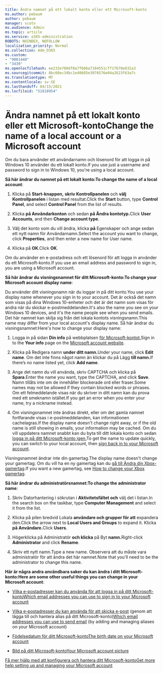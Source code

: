 ```yaml
---
title: Ändra namnet på ett lokalt konto eller ett Microsoft-konto
ms.author: pebaum
author: pebaum
manager: scotv
ms.audience: Admin
ms.topic: article
ms.service: o365-administration
ROBOTS: NOINDEX, NOFOLLOW
localization_priority: Normal
ms.collection: Adm_O365
ms.custom:
- "9001440"
- "3439"
ms.openlocfilehash: ee233e780df0a7f686a7104551cff1f670e832a3
ms.sourcegitcommit: 8bc60ec34bc1e40685e3976576e04a2623f63a7c
ms.translationtype: MT
ms.contentlocale: sv-SE
ms.lasthandoff: 04/15/2021
ms.locfileid: "51818954"
---
```

# <a name="change-the-name-of-a-local-account-or-a-microsoft-account"></a><span data-ttu-id="91af6-102">Ändra namnet på ett lokalt konto eller ett Microsoft-konto</span><span class="sxs-lookup"><span data-stu-id="91af6-102">Change the name of a local account or a Microsoft account</span></span>

<span data-ttu-id="91af6-103">Om du bara använder ett användarnamn och lösenord för att logga in på Windows 10 använder du ett lokalt konto.</span><span class="sxs-lookup"><span data-stu-id="91af6-103">If you use just a username and password to sign in to Windows 10, you're using a local account.</span></span> 

<span data-ttu-id="91af6-104">**Så här ändrar du namnet på ett lokalt konto:**</span><span class="sxs-lookup"><span data-stu-id="91af6-104">**To change the name of a local account**:</span></span>

1. <span data-ttu-id="91af6-105">Klicka på **Start-knappen,** **skriv Kontrollpanelen** och **välj Kontrollpanelen** i listan med resultat.</span><span class="sxs-lookup"><span data-stu-id="91af6-105">Click the **Start** button, type **Control Panel**, and select **Control Panel** from the list of results.</span></span>

2. <span data-ttu-id="91af6-106">Klicka **på Användarkonton** och sedan **på Ändra kontotyp.**</span><span class="sxs-lookup"><span data-stu-id="91af6-106">Click **User Accounts**, and then **Change account type**.</span></span>

3. <span data-ttu-id="91af6-107">Välj det konto som du vill ändra, klicka **på** Egenskaper och ange sedan ett nytt namn för Användarnamn.</span><span class="sxs-lookup"><span data-stu-id="91af6-107">Select the account you want to change, click **Properties**, and then enter a new name for User name.</span></span>

4. <span data-ttu-id="91af6-108">Klicka på **OK**.</span><span class="sxs-lookup"><span data-stu-id="91af6-108">Click **OK**.</span></span>

<span data-ttu-id="91af6-109">Om du använder en e-postadress och ett lösenord för att logga in använder du ett Microsoft-konto.</span><span class="sxs-lookup"><span data-stu-id="91af6-109">If you use an email address and password to sign in, you are using a Microsoft account.</span></span>

<span data-ttu-id="91af6-110">**Så här ändrar du visningsnamnet för ditt Microsoft-konto:**</span><span class="sxs-lookup"><span data-stu-id="91af6-110">**To change your Microsoft account display name**:</span></span>

<span data-ttu-id="91af6-111">Du använder ditt visningsnamn när du loggar in på ditt konto.</span><span class="sxs-lookup"><span data-stu-id="91af6-111">You use your display name whenever you sign in to your account.</span></span> <span data-ttu-id="91af6-112">Det är också det namn som visas på dina Windows 10-enheter och det är det namn som visas för andra när du skickar e-postmeddelanden.</span><span class="sxs-lookup"><span data-stu-id="91af6-112">It's also the name you see on your Windows 10 devices, and it's the name people see when you send emails.</span></span> <span data-ttu-id="91af6-113">Det här namnet kan skilja sig från det lokala kontots visningsnamn.</span><span class="sxs-lookup"><span data-stu-id="91af6-113">This name may differ from your local account's display name.</span></span> <span data-ttu-id="91af6-114">Så här ändrar du visningsnamnet:</span><span class="sxs-lookup"><span data-stu-id="91af6-114">Here's how to change your display name:</span></span>

1. <span data-ttu-id="91af6-115">Logga in på sidan **Din info** på webbplatsen [för Microsoft-kontot.](https://account.microsoft.com/)</span><span class="sxs-lookup"><span data-stu-id="91af6-115">Sign in to the **Your info** page on the [Microsoft account website](https://account.microsoft.com/).</span></span>

2. <span data-ttu-id="91af6-116">Klicka på Redigera namn **under ditt namn.**</span><span class="sxs-lookup"><span data-stu-id="91af6-116">Under your name, click **Edit name**.</span></span> <span data-ttu-id="91af6-117">Om det inte finns något namn än klickar du på Lägg **till namn.**</span><span class="sxs-lookup"><span data-stu-id="91af6-117">If there’s no name listed yet, click **Add name**.</span></span> 

3. <span data-ttu-id="91af6-118">Ange det namn du vill använda, skriv CAPTCHA och klicka på **Spara**.</span><span class="sxs-lookup"><span data-stu-id="91af6-118">Enter the name you want, type the CAPTCHA, and click **Save**.</span></span> <span data-ttu-id="91af6-119">Namn tillåts inte om de innehåller blockerade ord eller fraser.</span><span class="sxs-lookup"><span data-stu-id="91af6-119">Some names may not be allowed if they contain blocked words or phrases.</span></span> <span data-ttu-id="91af6-120">Om ett felmeddelande visas när du skriver in ditt namn kan du prova med ett smeknamn istället.</span><span class="sxs-lookup"><span data-stu-id="91af6-120">If you get an error when you enter your name, try a nickname instead.</span></span>

4. <span data-ttu-id="91af6-121">Om visningsnamnet inte ändras direkt, eller om det gamla namnet fortfarande visas i e-postmeddelanden, kan informationen cachelagras.</span><span class="sxs-lookup"><span data-stu-id="91af6-121">If the display name doesn't change right away, or if the old name is still showing in emails, your information may be cached.</span></span> <span data-ttu-id="91af6-122">Om du vill uppdatera namnet snabbt kan du byta till ditt lokala konto och sedan [logga in på ditt Microsoft-konto igen.](https://account.microsoft.com/)</span><span class="sxs-lookup"><span data-stu-id="91af6-122">To get the name to update quickly, you can switch to your local account, then [sign back in to your Microsoft account](https://account.microsoft.com/).</span></span>

<span data-ttu-id="91af6-123">Visningsnamnet ändrar inte din gamertag.</span><span class="sxs-lookup"><span data-stu-id="91af6-123">The display name doesn't change your gamertag.</span></span> <span data-ttu-id="91af6-124">Om du vill ha en ny gamertag kan du [gå till Ändra din Xbox-gamertag](https://support.xbox.com/id-ID/account-management/change-xbox-live-gamertag).</span><span class="sxs-lookup"><span data-stu-id="91af6-124">If you want a new gamertag, see [How to change your Xbox gamertag](https://support.xbox.com/id-ID/account-management/change-xbox-live-gamertag).</span></span>

<span data-ttu-id="91af6-125">**Så här ändrar du administratörsnamnet:**</span><span class="sxs-lookup"><span data-stu-id="91af6-125">**To change the administrator name**:</span></span>

1. <span data-ttu-id="91af6-126">Skriv Datorhantering i sökrutan i **Aktivitetsfältet och** välj det i listan.</span><span class="sxs-lookup"><span data-stu-id="91af6-126">In the search box on the taskbar, type **Computer Management** and select it from the list.</span></span>

2. <span data-ttu-id="91af6-127">Klicka på pilen bredvid Lokala **användare och grupper för att** expandera den.</span><span class="sxs-lookup"><span data-stu-id="91af6-127">Click the arrow next to **Local Users and Groups** to expand it.</span></span> <span data-ttu-id="91af6-128">Klicka **på Användare.**</span><span class="sxs-lookup"><span data-stu-id="91af6-128">Click **Users**.</span></span>

3. <span data-ttu-id="91af6-129">Högerklicka på Administratör **och klicka** på Byt **namn.**</span><span class="sxs-lookup"><span data-stu-id="91af6-129">Right-click **Administrator** and click **Rename**.</span></span>

4. <span data-ttu-id="91af6-130">Skriv ett nytt namn.</span><span class="sxs-lookup"><span data-stu-id="91af6-130">Type a new name.</span></span> <span data-ttu-id="91af6-131">Observera att du måste vara administratör för att ändra det här namnet.</span><span class="sxs-lookup"><span data-stu-id="91af6-131">Note that you'll need to be the administrator to change this name.</span></span>

<span data-ttu-id="91af6-132">**Här är några andra användbara saker du kan ändra i ditt Microsoft-konto:**</span><span class="sxs-lookup"><span data-stu-id="91af6-132">**Here are some other useful things you can change in your Microsoft account**:</span></span>

- [<span data-ttu-id="91af6-133">Vilka e-postadresser kan du använda för att logga in på ditt Microsoft-konto</span><span class="sxs-lookup"><span data-stu-id="91af6-133">Which email addresses you can use to sign in to your Microsoft account</span></span>](https://support.microsoft.com/help/4026162)

- <span data-ttu-id="91af6-134">[Vilka e-postadresser du kan använda för att skicka e-post](https://support.microsoft.com/help/12407) (genom att lägga till och hantera alias på ditt Microsoft-konto)</span><span class="sxs-lookup"><span data-stu-id="91af6-134">[Which email addresses you can use to send email](https://support.microsoft.com/help/12407) (by adding and managing aliases on your Microsoft account)</span></span>

- [<span data-ttu-id="91af6-135">Födelsedatum för ditt Microsoft-konto</span><span class="sxs-lookup"><span data-stu-id="91af6-135">The birth date on your Microsoft account</span></span>](https://support.microsoft.com/help/12411)

- [<span data-ttu-id="91af6-136">Bild på ditt Microsoft-konto</span><span class="sxs-lookup"><span data-stu-id="91af6-136">Your Microsoft account picture</span></span>](https://support.microsoft.com/help/4026790)

[<span data-ttu-id="91af6-137">Få mer hjälp med att konfigurera och hantera ditt Microsoft-konto</span><span class="sxs-lookup"><span data-stu-id="91af6-137">Get more help setting up and managing your Microsoft account</span></span>](https://support.microsoft.com/hub/4294457/microsoft-account-help#manage-account)